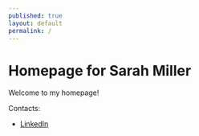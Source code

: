 ```yaml
---
published: true
layout: default
permalink: /
---
```


# Homepage for Sarah Miller

Welcome to my homepage!

Contacts:

* [LinkedIn](https://www.linkedin.com/in/sarah-k-miller/)
